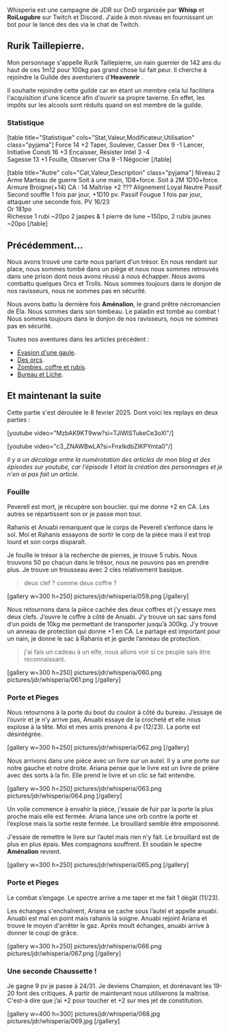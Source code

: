 	
Whisperia est une campagne de JDR sur DnD organisée par **Whisp** et **RoiLugubre** sur Twitch et Discord. 
J'aide à mon niveau en fournissant un bot pour le lancé des des via le chat de Twitch.

## Rurik Taillepierre.

Mon personnage s'appelle Rurik Taillepierre, un nain guerrier de 142 ans du haut de ces 1m12 pour 100kg pas grand chose lui fait peur. 
Il cherche à rejoindre la Guilde des aventuriers d'__Heavenrir__ .

Il souhaite rejoindre cette guilde car en étant un membre cela
lui facilitera l'acquisition d'une licence afin d'ouvrir sa propre taverne.
En effet, les impôts sur les alcools sont réduits quand on est membre de la guilde.

### Statistique

[table title="Statistique" cols="Stat,Valeur,Modificateur,Utilisation" class="pyjama"]
Force	14	+2	Taper, Soulever, Casser
Dex	9	-1	Lancer, Initiative
Consti	16	+3	Encaisser, Résister
Intel	3	-4	 
Sagesse	13	+1	Fouille, Observer
Cha	9	-1	Négocier
[/table]

[table title="Autre" cols="Cat,Valeur,Description" class="pyjama"]
Niveau	2
Arme	Marteau de guerre	Soit à une main, 1D8+force. Soit à 2M 1D10+force.
Armure	Broigne(+14)	CA : 14
Maîtrise	+2	???
Alignement	Loyal Neutre
Passif	Second souffle	1 fois par jour, +1D10 pv.
Passif	Fougue	1 fois par jour, attaquer une seconde fois.
PV	16/23	 
Or	181po	 
Richesse	1 rubi	~20po
	2 jaspes & 1 pierre de lune	~150po,
	2 rubis jaunes	~20po
[/table]

## Précédemment...

Nous avons trouvé une carte nous parlant d'un trésor. En nous rendant sur place, nous sommes tombé dans un piège
et nous nous sommes retrouvés dans une prison dont nous avons réussi à nous échapper. Nous avons combattu quelques Orcs et Trolls.
Nous sommes toujours dans le donjon de nos ravisseurs, nous ne sommes pas en sécurité.

Nous avons battu la dernière fois **Aménalion**, le grand prêtre nécromancien de Éla. Nous sommes dans son tombeau.
Le paladin est tombé au combat ! Nous sommes toujours dans le donjon de nos ravisseurs, nous ne sommes pas en sécurité.

Toutes nos aventures dans les articles précédent :
* [Évasion d'une gaule](2024/whisperia-1-evasion-d-une-gaule.html). 
* [Des orcs](2024/whisperia-2-orcs-et-chaussette.html). 
* [Zombies, coffre et rubis](2025/whisperia-3-zombis-coffres-rubis.html). 
* [Bureau et Liche](2025/whisperia-4-bureau-liche.html). 

## Et maintenant la suite

Cette partie s'est déroulée le 8 fevrier 2025. Dont voici les replays en deux parties :

[youtube video="MzbAK9KT9ww?si=TJiWlSTukeCe3oXl"/]

[youtube video="c3_ZNAWBwLA?si=FnxIkdbZIKPYmta0"/]

*Il y a un décalage entre la numérotation des articles de mon blog et des épisodes sur youtube, car l'épisode 1 était la création des personnages et je n'en ai pas fait un article.*

### Fouille

Peverell est mort, je récupère son bouclier. qui me donne +2 en CA. Les autres se répartissent son or je passe mon tour.

Rahanis et Anuabi remarquent que le corps de Peverell s’enfonce dans le sol. Moi et Rahanis essayons de sortir le corp de la pièce mais il est trop lourd et son corps disparaît.

Je fouille le trésor à la recherche de pierres, je trouve 5 rubis. Nous trouvons 50 po chacun dans le trésor, nous ne pouvons pas en prendre plus. Je trouve un trousseau avec 2 clés relativement basique.

> deux clef ? comme deux coffre ?

[gallery w=300 h=250]
pictures/jdr/whisperia/059.png
[/gallery]

Nous retournons dans la pièce cachée des deux coffres et j’y essaye mes deux clefs. J’ouvre le coffre à côté de Anuabi. J’y trouve un sac sans fond d’un poids de 10kg me permettant de transporter jusqu’à 300kg. J’y trouve un anneau de protection qui donne +1 en CA. Le partage est important pour un nain, je donne le sac à Rahanis et je garde l’anneau de protection.

> j'ai fais un cadeau à un elfe, nous allons voir si ce peuple sais être reconnaissant.

[gallery w=300 h=250]
pictures/jdr/whisperia/060.png
pictures/jdr/whisperia/061.png
[/gallery]

### Porte et Pieges

Nous retournons à la porte du bout du couloir à côté du bureau. 
J’essaye de l’ouvrir et je n’y arrive pas, Anuabi essaye de la crocheté et elle nous explose à la tête. Moi et mes amis prenons 4 pv (12/23). La porte est désintégrée.

[gallery w=300 h=250]
pictures/jdr/whisperia/062.png
[/gallery]

Nous arrivons dans une pièce avec un livre sur un autel. Il y a une porte sur notre gauche et notre droite. Ariana pense que le livre est un livre de prière avec des sorts à la fin. Elle prend le livre et un clic se fait entendre. 

[gallery w=300 h=250]
pictures/jdr/whisperia/063.png
pictures/jdr/whisperia/064.png
[/gallery]


Un voile commence à envahir la pièce, j'essaie de fuir par la porte la plus proche mais elle est fermée. Ariana lance une orb contre la porte et l’explose mais la sortie reste fermée. Le brouillard semble être empoisonné.

J'essaie de remettre le livre sur l’autel mais rien n’y fait. Le brouillard est de plus en plus épais. Mes compagnons souffrent. Et soudain le spectre **Aménalion** revient. 

[gallery w=300 h=250]
pictures/jdr/whisperia/065.png
[/gallery]

### Porte et Pieges

Le combat s’engage. Le spectre arrive a me taper et me fait 1 dégât (11/23).

Les échanges s'enchaînent, Ariana se cache sous l’autel et appelle anuabi. Anuabi est mal en point mais rahanis la soigne. Anuabi rejoint Ariana et trouve le moyen d'arrêter le gaz. Après moult échanges, anuabi arrive à donner le coup de grâce.

[gallery w=300 h=250]
pictures/jdr/whisperia/066.png
pictures/jdr/whisperia/067.png
[/gallery]


### Une seconde Chaussette ! 

Je gagne 9 pv je passe à 24/31. Je deviens Champion, et dorénavant les 19-20 font des critiques. A partir de maintenant nous utiliserons la maîtrise. C'est-à dire que j’ai +2 pour toucher et +2 sur mes jet de constitution.

[gallery w=400 h=300]
pictures/jdr/whisperia/068.jpg
pictures/jdr/whisperia/069.jpg
[/gallery]









